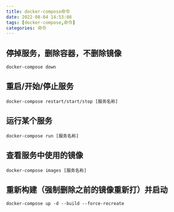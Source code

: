 ```yaml
---
title: docker-compose命令
date: 2022-08-04 14:53:08
tags: [docker-compose,命令]
categories: 命令
---
```

## 停掉服务，删除容器，不删除镜像
```shell
docker-compose down
```
## 重启/开始/停止服务
```shell
docker-compose restart/start/stop [服务名称]
```
## 运行某个服务
```shell
docker-compose run [服务名称]
```
## 查看服务中使用的镜像
```shell
docker-compose images [服务名称]
```
## 重新构建（强制删除之前的镜像重新打）并启动
```shell
docker-compose up -d --build --force-recreate
```
